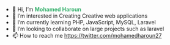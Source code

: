 - 👋 Hi, I’m <strong style="color:mediumseagreen">Mohamed Haroun</strong>
- 👀 I’m interested in Creating Creative web applications
- 🌱 I’m currently learning PHP, JavaScript, MySQL, Laravel
- 💞️ I’m looking to collaborate on large projects such as laravel
- 📫 How to reach me https://twitter.com/mohamedharoun27

<!---
mohamed-haroun/mohamed-haroun is a ✨ special ✨ repository because its `README.md` (this file) appears on your GitHub profile.
You can click the Preview link to take a look at your changes.
--->
